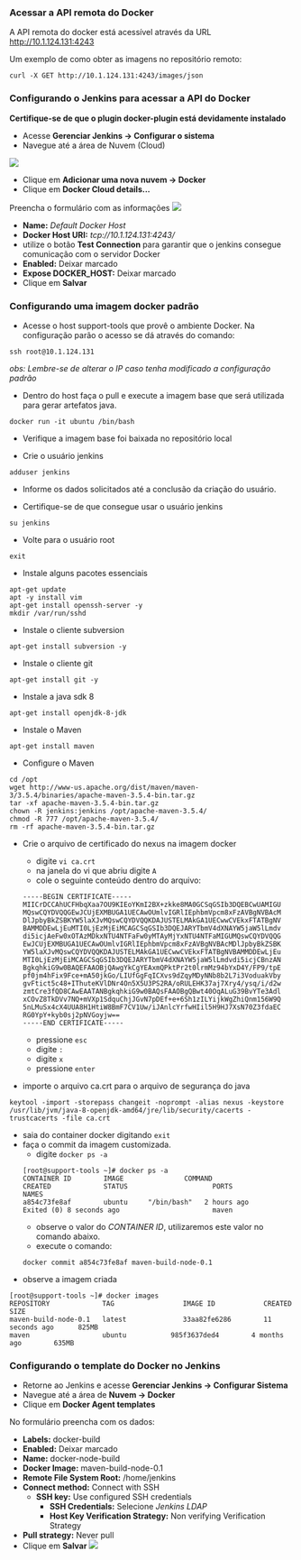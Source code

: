 ### Acessar a API remota do Docker
A API remota do docker está acessível através da URL http://10.1.124.131:4243

Um exemplo de como obter as imagens no repositório remoto:
```
curl -X GET http://10.1.124.131:4243/images/json
```

### Configurando o Jenkins para acessar a API do Docker

**Certifique-se de que o plugin docker-plugin está devidamente instalado**

- Acesse **Gerenciar Jenkins &rarr; Configurar o sistema**
- Navegue até a área de Nuvem (Cloud)

![](/images/fig67-docker.png)
- Clique em **Adicionar uma nova nuvem &rarr; Docker**
- Clique em **Docker Cloud details...**

Preencha o formulário com as informações
![](/images/fig68-docker.png)
  - **Name:** _Default Docker Host_
  - **Docker Host URI:** _tcp://10.1.124.131:4243/_
  - utilize o botão **Test Connection** para garantir que o jenkins consegue comunicação com o servidor Docker
  - **Enabled:** Deixar marcado
  - **Expose DOCKER_HOST:** Deixar marcado
  - Clique em **Salvar**

### Configurando uma imagem docker padrão
- Acesse o host support-tools que provê o ambiente Docker. Na configuração parão o acesso se dá através do comando:
```
ssh root@10.1.124.131
```
_obs: Lembre-se de alterar o IP caso tenha modificado a configuração padrão_

- Dentro do host faça o pull e execute a imagem base que será utilizada para gerar artefatos java.
```
docker run -it ubuntu /bin/bash
```
- Verifique a imagem base foi baixada no repositório local

- Crie o usuário jenkins
```
adduser jenkins
```
- Informe os dados solicitados até a conclusão da criação do usuário.

- Certifique-se de que consegue usar o usuário jenkins
```
su jenkins
```
- Volte para o usuário root
```
exit
```


- Instale alguns pacotes essenciais
```
apt-get update
apt -y install vim
apt-get install openssh-server -y
mkdir /var/run/sshd
```
- Instale o cliente subversion
```
apt-get install subversion -y
```
- Instale o cliente git
```
apt-get install git -y
```
- Instale a java sdk 8
```
apt-get install openjdk-8-jdk
```
- Instale o Maven
```
apt-get install maven
```
- Configure o Maven
```
cd /opt
wget http://www-us.apache.org/dist/maven/maven-3/3.5.4/binaries/apache-maven-3.5.4-bin.tar.gz
tar -xf apache-maven-3.5.4-bin.tar.gz
chown -R jenkins:jenkins /opt/apache-maven-3.5.4/
chmod -R 777 /opt/apache-maven-3.5.4/
rm -rf apache-maven-3.5.4-bin.tar.gz
```

- Crie o arquivo de certificado do nexus na imagem docker
  - digite `vi ca.crt`
  - na janela do vi que abriu digite `A`
  - cole o seguinte conteúdo dentro do arquivo:
  ```
  -----BEGIN CERTIFICATE-----
  MIICrDCCAhUCFHbqXaa7OU9KIEoYKmI2BX+zkke8MA0GCSqGSIb3DQEBCwUAMIGU
  MQswCQYDVQQGEwJCUjEXMBUGA1UECAwOUmlvIGRlIEphbmVpcm8xFzAVBgNVBAcM
  DlJpbyBkZSBKYW5laXJvMQswCQYDVQQKDAJUSTELMAkGA1UECwwCVEkxFTATBgNV
  BAMMDDEwLjEuMTI0LjEzMjEiMCAGCSqGSIb3DQEJARYTbmV4dXNAYW5jaW5lLmdv
  di5icjAeFw0xOTAzMDkxNTU4NTFaFw0yMTAyMjYxNTU4NTFaMIGUMQswCQYDVQQG
  EwJCUjEXMBUGA1UECAwOUmlvIGRlIEphbmVpcm8xFzAVBgNVBAcMDlJpbyBkZSBK
  YW5laXJvMQswCQYDVQQKDAJUSTELMAkGA1UECwwCVEkxFTATBgNVBAMMDDEwLjEu
  MTI0LjEzMjEiMCAGCSqGSIb3DQEJARYTbmV4dXNAYW5jaW5lLmdvdi5icjCBnzAN
  BgkqhkiG9w0BAQEFAAOBjQAwgYkCgYEAxmQPktPr2t0lrmMz94bYxD4Y/FP9/tpE
  pf0jm4hFix9Fce+mA50jkGo/LIUfGgFqICXvs9dZqyMDyNNb8b2L7i3VoduakVby
  gvFtict5c48+IThuteKVlDNr4On5X5U3PS2RA/oRULEHK37aj7Xry4/ysq/i/d2w
  zmtCre3fQD8CAwEAATANBgkqhkiG9w0BAQsFAAOBgQBwt40OqALuG39BvYTe3Adl
  xCOvZ8TkDVv7NQ+mVXp1SdquChjJGvN7pDEf+e+6Sh1zILYijkWgZhiQnm156W9Q
  5nLMuSx4cX4UUA8H1HtiW8BmF7CV1Uw/iJAnlcYrfwHIil5H9HJ7XsN70Z3fdaEC
  RG0YpY+kyb0sj2pNVGoyjw==
  -----END CERTIFICATE-----
  ```
  - pressione `esc`
  - digite `:`
  - digite `x`
  - pressione `enter`

- importe o arquivo ca.crt para o arquivo de segurança do java
```
keytool -import -storepass changeit -noprompt -alias nexus -keystore /usr/lib/jvm/java-8-openjdk-amd64/jre/lib/security/cacerts -trustcacerts -file ca.crt
```
- saia do container docker digitando `exit`
- faça o commit da imagem customizada.
  - digite `docker ps -a`
  ```
  [root@support-tools ~]# docker ps -a
  CONTAINER ID        IMAGE               COMMAND                  CREATED             STATUS                     PORTS               NAMES
  a854c73fe8af        ubuntu     "/bin/bash"   2 hours ago         Exited (0) 8 seconds ago                       maven
  ```
  - observe o valor do _CONTAINER ID_, utilizaremos este valor no comando abaixo.
  - execute o comando:
  ```
  docker commit a854c73fe8af maven-build-node-0.1
  ```
- observe a imagem criada
```
[root@support-tools ~]# docker images
REPOSITORY             TAG                 IMAGE ID            CREATED             SIZE
maven-build-node-0.1   latest              33aa82fe6286        11 seconds ago      825MB
maven                  ubuntu           985f3637ded4        4 months ago        635MB
```

### Configurando o template do Docker no Jenkins
- Retorne ao Jenkins e acesse **Gerenciar Jenkins &rarr; Configurar Sistema**
- Navegue até a área de **Nuvem &rarr; Docker**
- Clique  em **Docker Agent templates**

No formulário preencha com os dados:
- **Labels:** docker-build
- **Enabled:** Deixar marcado
- **Name:** docker-node-build
- **Docker Image:** maven-build-node-0.1
- **Remote File System Root:** /home/jenkins
- **Connect method:** Connect with SSH
  - **SSH key:** Use configured SSH credentials
    - **SSH Credentials:** Selecione _Jenkins LDAP_
    - **Host Key Verification Strategy:** Non verifying Verification Strategy
- **Pull strategy:** Never pull
- Clique em **Salvar**
![](/images/fig106.png)

